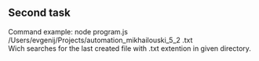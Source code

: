 ## Second task
Command example: node program.js /Users/evgenij/Projects/automation_mikhailouski_5_2 .txt </br>
Wich searches for the last created file with .txt extention in given directory.

